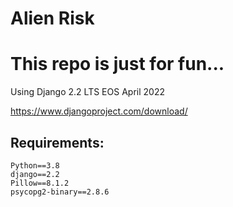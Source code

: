 # Alien Risk

# This repo is just for fun...

Using Django 2.2 LTS EOS April 2022

https://www.djangoproject.com/download/

## Requirements: 
    Python==3.8
    django==2.2
    Pillow==8.1.2
    psycopg2-binary==2.8.6
